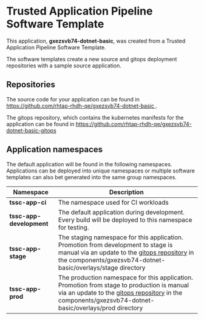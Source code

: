 # Trusted Application Pipeline Software Template

This application, **gxezsvb74-dotnet-basic**, was created from a Trusted Application Pipeline Software Template.

The software templates create a new source and gitops deployment repositories with a sample source application. 

## Repositories

The source code for your application can be found in [https://github.com/rhtap-rhdh-qe/gxezsvb74-dotnet-basic ](https://github.com/rhtap-rhdh-qe/gxezsvb74-dotnet-basic ).
 
The gitops repository, which contains the kubernetes manifests for the application can be found in 
[https://github.com/rhtap-rhdh-qe/gxezsvb74-dotnet-basic-gitops ](https://github.com/rhtap-rhdh-qe/gxezsvb74-dotnet-basic-gitops ) 

## Application namespaces 

The default application will be found in the following namespaces. Applications can be deployed into unique namespaces or multiple software templates can also bet generated into the same group namespaces.  

|  Namespace   |  Description   |  
| -------- | -------- |
| **tssc-app-ci** | The namespace used for CI workloads |
| **tssc-app-development** | The default application during development. Every build will be deployed to this namespace for testing. |
| **tssc-app-stage** | The staging namespace for this application. Promotion from development to stage is manual via an update to the [gitops repository](https://github.com/rhtap-rhdh-qe/gxezsvb74-dotnet-basic-gitops ) in the components/gxezsvb74-dotnet-basic/overlays/stage directory |
| **tssc-app-prod** | The production namespace for this application. Promotion from stage to production is manual via an update to the [gitops repository](https://github.com/rhtap-rhdh-qe/gxezsvb74-dotnet-basic-gitops ) in the components/gxezsvb74-dotnet-basic/overlays/prod directory |